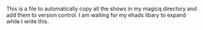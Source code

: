 This is a file to automatically copy all the shows in my magicq directory and add them to version control. I am waiting for my ehads libary to expand while I write this.
